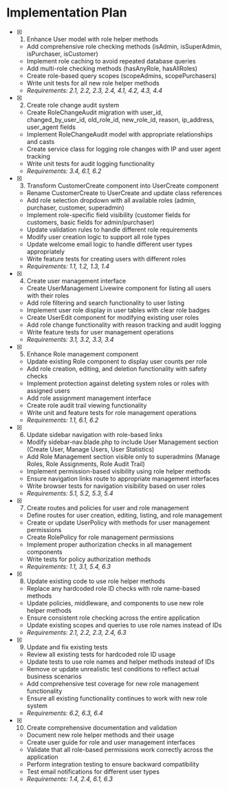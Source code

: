 # Implementation Plan

- [x] 1. Enhance User model with role helper methods
  - Add comprehensive role checking methods (isAdmin, isSuperAdmin, isPurchaser, isCustomer)
  - Implement role caching to avoid repeated database queries
  - Add multi-role checking methods (hasAnyRole, hasAllRoles)
  - Create role-based query scopes (scopeAdmins, scopePurchasers)
  - Write unit tests for all new role helper methods
  - _Requirements: 2.1, 2.2, 2.3, 2.4, 4.1, 4.2, 4.3, 4.4_

- [x] 2. Create role change audit system
  - Create RoleChangeAudit migration with user_id, changed_by_user_id, old_role_id, new_role_id, reason, ip_address, user_agent fields
  - Implement RoleChangeAudit model with appropriate relationships and casts
  - Create service class for logging role changes with IP and user agent tracking
  - Write unit tests for audit logging functionality
  - _Requirements: 3.4, 6.1, 6.2_

- [x] 3. Transform CustomerCreate component into UserCreate component
  - Rename CustomerCreate to UserCreate and update class references
  - Add role selection dropdown with all available roles (admin, purchaser, customer, superadmin)
  - Implement role-specific field visibility (customer fields for customers, basic fields for admin/purchaser)
  - Update validation rules to handle different role requirements
  - Modify user creation logic to support all role types
  - Update welcome email logic to handle different user types appropriately
  - Write feature tests for creating users with different roles
  - _Requirements: 1.1, 1.2, 1.3, 1.4_

- [x] 4. Create user management interface
  - Create UserManagement Livewire component for listing all users with their roles
  - Add role filtering and search functionality to user listing
  - Implement user role display in user tables with clear role badges
  - Create UserEdit component for modifying existing user roles
  - Add role change functionality with reason tracking and audit logging
  - Write feature tests for user management operations
  - _Requirements: 3.1, 3.2, 3.3, 3.4_

- [x] 5. Enhance Role management component
  - Update existing Role component to display user counts per role
  - Add role creation, editing, and deletion functionality with safety checks
  - Implement protection against deleting system roles or roles with assigned users
  - Add role assignment management interface
  - Create role audit trail viewing functionality
  - Write unit and feature tests for role management operations
  - _Requirements: 1.1, 6.1, 6.2_

- [x] 6. Update sidebar navigation with role-based links
  - Modify sidebar-nav.blade.php to include User Management section (Create User, Manage Users, User Statistics)
  - Add Role Management section visible only to superadmins (Manage Roles, Role Assignments, Role Audit Trail)
  - Implement permission-based visibility using role helper methods
  - Ensure navigation links route to appropriate management interfaces
  - Write browser tests for navigation visibility based on user roles
  - _Requirements: 5.1, 5.2, 5.3, 5.4_

- [x] 7. Create routes and policies for user and role management
  - Define routes for user creation, editing, listing, and role management
  - Create or update UserPolicy with methods for user management permissions
  - Create RolePolicy for role management permissions
  - Implement proper authorization checks in all management components
  - Write tests for policy authorization methods
  - _Requirements: 1.1, 3.1, 5.4, 6.3_

- [x] 8. Update existing code to use role helper methods
  - Replace any hardcoded role ID checks with role name-based methods
  - Update policies, middleware, and components to use new role helper methods
  - Ensure consistent role checking across the entire application
  - Update existing scopes and queries to use role names instead of IDs
  - _Requirements: 2.1, 2.2, 2.3, 2.4, 6.3_

- [x] 9. Update and fix existing tests
  - Review all existing tests for hardcoded role ID usage
  - Update tests to use role names and helper methods instead of IDs
  - Remove or update unrealistic test conditions to reflect actual business scenarios
  - Add comprehensive test coverage for new role management functionality
  - Ensure all existing functionality continues to work with new role system
  - _Requirements: 6.2, 6.3, 6.4_

- [x] 10. Create comprehensive documentation and validation
  - Document new role helper methods and their usage
  - Create user guide for role and user management interfaces
  - Validate that all role-based permissions work correctly across the application
  - Perform integration testing to ensure backward compatibility
  - Test email notifications for different user types
  - _Requirements: 1.4, 2.4, 6.1, 6.3_